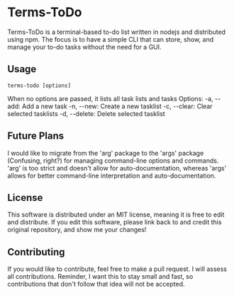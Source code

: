 # Terms-ToDo
Terms-ToDo is a terminal-based to-do list written in nodejs and distributed using npm. The focus is to have a simple CLI that can store, show, and manage your to-do tasks without the need for a GUI.

## Usage
	terms-todo [options]
When no options are passed, it lists all task lists and tasks
Options:
	-a, --add: Add a new task
	-n, --new: Create a new tasklist
	-c, --clear: Clear selected tasklists
	-d, --delete: Delete selected tasklist

## Future Plans
I would like to migrate from the 'arg' package to the 'args' package (Confusing, right?) for managing command-line options and commands. 'arg' is too strict and doesn't allow for auto-documentation, whereas 'args' allows for better command-line interpretation and auto-documentation.

## License
This software is distributed under an MIT license, meaning it is free to edit and distribute. If you edit this software, please link back to and credit this original repository, and show me your changes!

## Contributing
If you would like to contribute, feel free to make a pull request. I will assess all contributions. Reminder, I want this to stay small and fast, so contributions that don't follow that idea will not be accepted.
